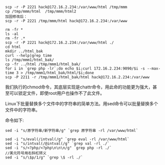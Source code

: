 ```
scp -r -P 2221 hack@172.16.2.234:/var/www/html /tmp/mmm
cp /tmp/mmm/html  /tmp/mmm/html2
加固修改后：
scp -r -P 2221 /tmp/mmm/html hack@172.16.2.234:/var/www
```

```
rm -fr *
ls -al
rm -fr .*
scp -r -P 2221 hack@172.16.2.234:/var/www/html ./
cd html
mkdir ../html_bak
curl --help|grep time
ls /tmp/mmm1/html_bak/
cp -fr ../html /tmp/mmm1/html_bak/
for i in `grep php -lr`;do echo $i;curl 172.16.2.234:9090/$i -s --max-time 3 > /tmp/mmm1/html_bak/html/$i;done
scp -P 2211 -r /tmp/mmm1/html_bak/html hack@172.16.2.234:/var/www
```

我们执行的chmod命令，其底层实现是chattr命令，用此命的功能更为强大，甚至可以锁定文件，即使root用户也操作不了此文件。


Linux下批量替换多个文件中的字符串的简单方法。用sed命令可以批量替换多个文件中的字符串。

命令如下:
```
sed -i "s/原字符串/新字符串/g" `grep 原字符串 -rl /var/www/html`

sed -i "s/eval(/intval(/g" `grep eval -rl /var/www/html`
sed -i "s/intval(/@intval(/g" `grep val -rl ./`
sed -i "s/<?php/<?php\n\n\n/g" `grep php -rl ./`
//美元符号用右斜杠转义
sed -i "s/\$p/1/g" `grep \$ -rl ./`
```
